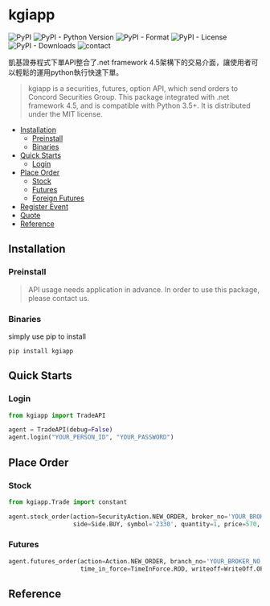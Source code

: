# kgiapp

![PyPI](https://img.shields.io/pypi/v/kgiapp)
![PyPI - Python Version](https://img.shields.io/pypi/pyversions/kgiapp)
![PyPI - Format](https://img.shields.io/pypi/format/kgiapp)
![PyPI - License](https://img.shields.io/pypi/l/kgiapp)
![PyPI - Downloads](https://img.shields.io/pypi/dm/kgiapp)
![contact](https://img.shields.io/badge/凱基證券)

凱基證券程式下單API整合了.net framework 4.5架構下的交易介面，讓使用者可以輕鬆的運用python執行快速下單。

>kgiapp is a securities, futures, option API, which send orders to Concord Securities Group.
This package integrated with .net framework 4.5, and is compatible with Python 3.5+.
It is distributed under the MIT license.

- [Installation](#installation)
    - [Preinstall](#preinstall)
    - [Binaries](#binaries)
- [Quick Starts](#quick-starts)
    - [Login](#login)
- [Place Order](#place-order)
    - [Stock](#stock)
    - [Futures](#futures)
    - [Foreign Futures](#foreign-futures)
- [Register Event](#register-event)
- [Quote](#quote)
- [Reference](#reference)


## Installation
### Preinstall
>API usage needs application in advance. In order to use this package, please contact us.

### Binaries

simply use pip to install
```
pip install kgiapp
```

## Quick Starts
### Login
```python
from kgiapp import TradeAPI

agent = TradeAPI(debug=False)
agent.login("YOUR_PERSON_ID", "YOUR_PASSWORD")
```

## Place Order
### Stock
```python
from kgiapp.Trade import constant

agent.stock_order(action=SecurityAction.NEW_ORDER, broker_no='YOUR_BROKER_NO', account_no='YOUR_ACCOUNT', lot_type=LotType.ROUND_LOT, order_type=OrderType.ORDINARY, 
                  side=Side.BUY, symbol='2330', quantity=1, price=570, price_flag=SecurityPriceFlag.FIX, time_in_force=TimeInForce.ROD, sub_account_no='', agent_id='', order_id='')

```
### Futures
```python
agent.futures_order(action=Action.NEW_ORDER, branch_no='YOUR_BROKER_NO', account_no='YOUR_ACCOUNT', sub_account_no='', market_type=Market.FUTURES, tb_20_code='MXFB1',
                    time_in_force=TimeInForce.ROD, writeoff=WriteOff.OPEN, order_type=PriceFlag.LIMIT, side=Side.BUY, quantity=1, price=15100, web_id='', orig_net_no='', order_id='')


```



## Reference
